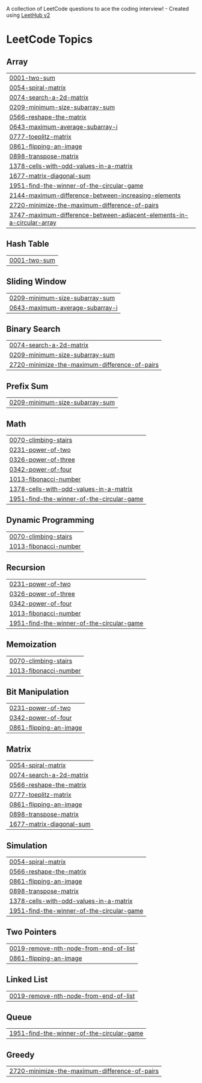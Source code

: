 A collection of LeetCode questions to ace the coding interview! - Created using [LeetHub v2](https://github.com/arunbhardwaj/LeetHub-2.0)
<!---LeetCode Topics Start-->
# LeetCode Topics
## Array
|  |
| ------- |
| [0001-two-sum](https://github.com/pandu-66/Leetcode/tree/master/0001-two-sum) |
| [0054-spiral-matrix](https://github.com/pandu-66/Leetcode/tree/master/0054-spiral-matrix) |
| [0074-search-a-2d-matrix](https://github.com/pandu-66/Leetcode/tree/master/0074-search-a-2d-matrix) |
| [0209-minimum-size-subarray-sum](https://github.com/pandu-66/Leetcode/tree/master/0209-minimum-size-subarray-sum) |
| [0566-reshape-the-matrix](https://github.com/pandu-66/Leetcode/tree/master/0566-reshape-the-matrix) |
| [0643-maximum-average-subarray-i](https://github.com/pandu-66/Leetcode/tree/master/0643-maximum-average-subarray-i) |
| [0777-toeplitz-matrix](https://github.com/pandu-66/Leetcode/tree/master/0777-toeplitz-matrix) |
| [0861-flipping-an-image](https://github.com/pandu-66/Leetcode/tree/master/0861-flipping-an-image) |
| [0898-transpose-matrix](https://github.com/pandu-66/Leetcode/tree/master/0898-transpose-matrix) |
| [1378-cells-with-odd-values-in-a-matrix](https://github.com/pandu-66/Leetcode/tree/master/1378-cells-with-odd-values-in-a-matrix) |
| [1677-matrix-diagonal-sum](https://github.com/pandu-66/Leetcode/tree/master/1677-matrix-diagonal-sum) |
| [1951-find-the-winner-of-the-circular-game](https://github.com/pandu-66/Leetcode/tree/master/1951-find-the-winner-of-the-circular-game) |
| [2144-maximum-difference-between-increasing-elements](https://github.com/pandu-66/Leetcode/tree/master/2144-maximum-difference-between-increasing-elements) |
| [2720-minimize-the-maximum-difference-of-pairs](https://github.com/pandu-66/Leetcode/tree/master/2720-minimize-the-maximum-difference-of-pairs) |
| [3747-maximum-difference-between-adjacent-elements-in-a-circular-array](https://github.com/pandu-66/Leetcode/tree/master/3747-maximum-difference-between-adjacent-elements-in-a-circular-array) |
## Hash Table
|  |
| ------- |
| [0001-two-sum](https://github.com/pandu-66/Leetcode/tree/master/0001-two-sum) |
## Sliding Window
|  |
| ------- |
| [0209-minimum-size-subarray-sum](https://github.com/pandu-66/Leetcode/tree/master/0209-minimum-size-subarray-sum) |
| [0643-maximum-average-subarray-i](https://github.com/pandu-66/Leetcode/tree/master/0643-maximum-average-subarray-i) |
## Binary Search
|  |
| ------- |
| [0074-search-a-2d-matrix](https://github.com/pandu-66/Leetcode/tree/master/0074-search-a-2d-matrix) |
| [0209-minimum-size-subarray-sum](https://github.com/pandu-66/Leetcode/tree/master/0209-minimum-size-subarray-sum) |
| [2720-minimize-the-maximum-difference-of-pairs](https://github.com/pandu-66/Leetcode/tree/master/2720-minimize-the-maximum-difference-of-pairs) |
## Prefix Sum
|  |
| ------- |
| [0209-minimum-size-subarray-sum](https://github.com/pandu-66/Leetcode/tree/master/0209-minimum-size-subarray-sum) |
## Math
|  |
| ------- |
| [0070-climbing-stairs](https://github.com/pandu-66/Leetcode/tree/master/0070-climbing-stairs) |
| [0231-power-of-two](https://github.com/pandu-66/Leetcode/tree/master/0231-power-of-two) |
| [0326-power-of-three](https://github.com/pandu-66/Leetcode/tree/master/0326-power-of-three) |
| [0342-power-of-four](https://github.com/pandu-66/Leetcode/tree/master/0342-power-of-four) |
| [1013-fibonacci-number](https://github.com/pandu-66/Leetcode/tree/master/1013-fibonacci-number) |
| [1378-cells-with-odd-values-in-a-matrix](https://github.com/pandu-66/Leetcode/tree/master/1378-cells-with-odd-values-in-a-matrix) |
| [1951-find-the-winner-of-the-circular-game](https://github.com/pandu-66/Leetcode/tree/master/1951-find-the-winner-of-the-circular-game) |
## Dynamic Programming
|  |
| ------- |
| [0070-climbing-stairs](https://github.com/pandu-66/Leetcode/tree/master/0070-climbing-stairs) |
| [1013-fibonacci-number](https://github.com/pandu-66/Leetcode/tree/master/1013-fibonacci-number) |
## Recursion
|  |
| ------- |
| [0231-power-of-two](https://github.com/pandu-66/Leetcode/tree/master/0231-power-of-two) |
| [0326-power-of-three](https://github.com/pandu-66/Leetcode/tree/master/0326-power-of-three) |
| [0342-power-of-four](https://github.com/pandu-66/Leetcode/tree/master/0342-power-of-four) |
| [1013-fibonacci-number](https://github.com/pandu-66/Leetcode/tree/master/1013-fibonacci-number) |
| [1951-find-the-winner-of-the-circular-game](https://github.com/pandu-66/Leetcode/tree/master/1951-find-the-winner-of-the-circular-game) |
## Memoization
|  |
| ------- |
| [0070-climbing-stairs](https://github.com/pandu-66/Leetcode/tree/master/0070-climbing-stairs) |
| [1013-fibonacci-number](https://github.com/pandu-66/Leetcode/tree/master/1013-fibonacci-number) |
## Bit Manipulation
|  |
| ------- |
| [0231-power-of-two](https://github.com/pandu-66/Leetcode/tree/master/0231-power-of-two) |
| [0342-power-of-four](https://github.com/pandu-66/Leetcode/tree/master/0342-power-of-four) |
| [0861-flipping-an-image](https://github.com/pandu-66/Leetcode/tree/master/0861-flipping-an-image) |
## Matrix
|  |
| ------- |
| [0054-spiral-matrix](https://github.com/pandu-66/Leetcode/tree/master/0054-spiral-matrix) |
| [0074-search-a-2d-matrix](https://github.com/pandu-66/Leetcode/tree/master/0074-search-a-2d-matrix) |
| [0566-reshape-the-matrix](https://github.com/pandu-66/Leetcode/tree/master/0566-reshape-the-matrix) |
| [0777-toeplitz-matrix](https://github.com/pandu-66/Leetcode/tree/master/0777-toeplitz-matrix) |
| [0861-flipping-an-image](https://github.com/pandu-66/Leetcode/tree/master/0861-flipping-an-image) |
| [0898-transpose-matrix](https://github.com/pandu-66/Leetcode/tree/master/0898-transpose-matrix) |
| [1677-matrix-diagonal-sum](https://github.com/pandu-66/Leetcode/tree/master/1677-matrix-diagonal-sum) |
## Simulation
|  |
| ------- |
| [0054-spiral-matrix](https://github.com/pandu-66/Leetcode/tree/master/0054-spiral-matrix) |
| [0566-reshape-the-matrix](https://github.com/pandu-66/Leetcode/tree/master/0566-reshape-the-matrix) |
| [0861-flipping-an-image](https://github.com/pandu-66/Leetcode/tree/master/0861-flipping-an-image) |
| [0898-transpose-matrix](https://github.com/pandu-66/Leetcode/tree/master/0898-transpose-matrix) |
| [1378-cells-with-odd-values-in-a-matrix](https://github.com/pandu-66/Leetcode/tree/master/1378-cells-with-odd-values-in-a-matrix) |
| [1951-find-the-winner-of-the-circular-game](https://github.com/pandu-66/Leetcode/tree/master/1951-find-the-winner-of-the-circular-game) |
## Two Pointers
|  |
| ------- |
| [0019-remove-nth-node-from-end-of-list](https://github.com/pandu-66/Leetcode/tree/master/0019-remove-nth-node-from-end-of-list) |
| [0861-flipping-an-image](https://github.com/pandu-66/Leetcode/tree/master/0861-flipping-an-image) |
## Linked List
|  |
| ------- |
| [0019-remove-nth-node-from-end-of-list](https://github.com/pandu-66/Leetcode/tree/master/0019-remove-nth-node-from-end-of-list) |
## Queue
|  |
| ------- |
| [1951-find-the-winner-of-the-circular-game](https://github.com/pandu-66/Leetcode/tree/master/1951-find-the-winner-of-the-circular-game) |
## Greedy
|  |
| ------- |
| [2720-minimize-the-maximum-difference-of-pairs](https://github.com/pandu-66/Leetcode/tree/master/2720-minimize-the-maximum-difference-of-pairs) |
<!---LeetCode Topics End-->